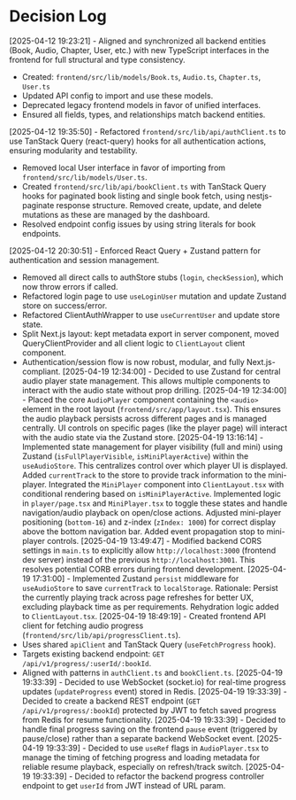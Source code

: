 # Decision Log

[2025-04-12 19:23:21] - Aligned and synchronized all backend entities (Book, Audio, Chapter, User, etc.) with new TypeScript interfaces in the frontend for full structural and type consistency.  
- Created: `frontend/src/lib/models/Book.ts`, `Audio.ts`, `Chapter.ts`, `User.ts`
- Updated API config to import and use these models.
- Deprecated legacy frontend models in favor of unified interfaces.
- Ensured all fields, types, and relationships match backend entities.

[2025-04-12 19:35:50] - Refactored `frontend/src/lib/api/authClient.ts` to use TanStack Query (react-query) hooks for all authentication actions, ensuring modularity and testability.
- Removed local User interface in favor of importing from `frontend/src/lib/models/User.ts`.
- Created `frontend/src/lib/api/bookClient.ts` with TanStack Query hooks for paginated book listing and single book fetch, using nestjs-paginate response structure. Removed create, update, and delete mutations as these are managed by the dashboard.
- Resolved endpoint config issues by using string literals for book endpoints.

[2025-04-12 20:30:51] - Enforced React Query + Zustand pattern for authentication and session management.
- Removed all direct calls to authStore stubs (`login`, `checkSession`), which now throw errors if called.
- Refactored login page to use `useLoginUser` mutation and update Zustand store on success/error.
- Refactored ClientAuthWrapper to use `useCurrentUser` and update store state.
- Split Next.js layout: kept metadata export in server component, moved QueryClientProvider and all client logic to `ClientLayout` client component.
- Authentication/session flow is now robust, modular, and fully Next.js-compliant.
[2025-04-19 12:34:00] - Decided to use Zustand for central audio player state management. This allows multiple components to interact with the audio state without prop drilling.
[2025-04-19 12:34:00] - Placed the core `AudioPlayer` component containing the `<audio>` element in the root layout (`frontend/src/app/layout.tsx`). This ensures the audio playback persists across different pages and is managed centrally. UI controls on specific pages (like the player page) will interact with the audio state via the Zustand store.
[2025-04-19 13:16:14] - Implemented state management for player visibility (full and mini) using Zustand (`isFullPlayerVisible`, `isMiniPlayerActive`) within the `useAudioStore`. This centralizes control over which player UI is displayed. Added `currentTrack` to the store to provide track information to the mini-player. Integrated the `MiniPlayer` component into `ClientLayout.tsx` with conditional rendering based on `isMiniPlayerActive`. Implemented logic in `player/page.tsx` and `MiniPlayer.tsx` to toggle these states and handle navigation/audio playback on open/close actions. Adjusted mini-player positioning (`bottom-16`) and z-index (`zIndex: 1000`) for correct display above the bottom navigation bar. Added event propagation stop to mini-player controls.
[2025-04-19 13:49:47] - Modified backend CORS settings in `main.ts` to explicitly allow `http://localhost:3000` (frontend dev server) instead of the previous `http://localhost:3001`. This resolves potential CORB errors during frontend development.
[2025-04-19 17:31:00] - Implemented Zustand `persist` middleware for `useAudioStore` to save `currentTrack` to `localStorage`. Rationale: Persist the currently playing track across page refreshes for better UX, excluding playback time as per requirements. Rehydration logic added to `ClientLayout.tsx`.
[2025-04-19 18:49:19] - Created frontend API client for fetching audio progress (`frontend/src/lib/api/progressClient.ts`).
- Uses shared `apiClient` and TanStack Query (`useFetchProgress` hook).
- Targets existing backend endpoint: `GET /api/v1/progress/:userId/:bookId`.
- Aligned with patterns in `authClient.ts` and `bookClient.ts`.
[2025-04-19 19:33:39] - Decided to use WebSocket (socket.io) for real-time progress updates (`updateProgress` event) stored in Redis.
[2025-04-19 19:33:39] - Decided to create a backend REST endpoint (`GET /api/v1/progress/:bookId`) protected by JWT to fetch saved progress from Redis for resume functionality.
[2025-04-19 19:33:39] - Decided to handle final progress saving on the frontend `pause` event (triggered by pause/close) rather than a separate backend WebSocket event.
[2025-04-19 19:33:39] - Decided to use `useRef` flags in `AudioPlayer.tsx` to manage the timing of fetching progress and loading metadata for reliable resume playback, especially on refresh/track switch.
[2025-04-19 19:33:39] - Decided to refactor the backend progress controller endpoint to get `userId` from JWT instead of URL param.